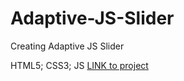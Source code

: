 # Adaptive-JS-Slider
Creating Adaptive JS Slider

HTML5; CSS3; JS
[LINK to project](https://popkovrs.github.io/Adaptive-JS-Slider/)
